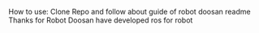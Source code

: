 How to use:
Clone Repo and follow about guide of robot doosan readme
Thanks for Robot Doosan have developed ros for robot
